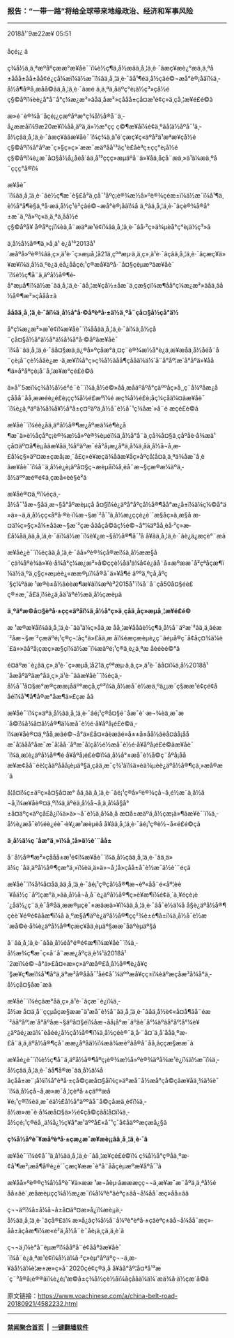 ### 报告：“一带一路”将给全球带来地缘政治、经济和军事风险
------------------------

<div class="published">
 <span class="date" title="ä¸­å½æ¶é´">
  <time datetime="2018-09-22T05:51:24+08:00">
   2018å¹´9æ22æ¥ 05:51
  </time>
 </span>
</div>
<br/>
<div class="wsw">
 <span class="dateline">
  åçé¡¿ â
 </span>
 <p>
  ç¾å½ä¸ä¸ªæºåºçææ°æ¥åè¯´ï¼è½ç¶ä¸­å½æâä¸å¸¦ä¸è·¯âæç¥æè¿°æä¸ä¸ªå±ååå±åå±åå¢é¿çå¼æï¼ä½æ¯ï¼âä¸å¸¦ä¸è·¯âå¹¶éä¸­å½çâé©¬æ­å°è®¡åâï¼ä¸­å½å¶å®å¸æåå©âä¸å¸¦ä¸è·¯âæé ä¸ä¸ªä¸åäºç°è¡ä½ç³»çå½éç§©åºï¼èè¿å°å¨å°ç¼æ¿æ²»ãåä¸åæ²»çååå±ç­å¤æ¹é¢ç»ä¸çå¸¦æ¥é£é©ã
 </p>
 <p>
  æ»é¨è®¾å¨åçé¡¿çæºåºæ°ç¾å½å®å¨ä¸­å¿ææåï¼9æ20æ¥ï¼åå¸äºä¸ä»½æ°çç ç©¶æ¥åï¼é¢ä¸ºãå¦ä½åºå¯¹ä¸­å½çâä¸å¸¦ä¸è·¯âæç¥ããæ¥åè¯´ï¼ç¾ä¸­ä¹é´çæç¥ç«äºå³ä¹æªæ¥çå½éç§©åºï¼å°åºæ¯ç»§ç»­ç»´ææ¯æäºåå¹³ãç¹è£åèªç±çç°è¡å½éç§©åºï¼è¿æ¯å¤§å½å¿åèå´ãä¸å¹³ç­çç»æµäºå¨ä»¥åä¸åçå¨æä¸»ä¹ä¼æä¸ºå¨ççç°å®ï¼
 </p>
 <p>
  æ¥åè¯´ï¼âä¸å¸¦ä¸è·¯âè½ç¶æ¯è§£å³ä¸çå¯¹åºç¡è®¾æ½å»ºè®¾çéæ±ï¼ä½æ¯ï¼å¹¶ä¸è½å°å¶è§ä¸ºå·æä¸­å½ç¹è²çâé©¬æ­å°è®¡åâï¼å ä¸ºâä¸å¸¦ä¸è·¯âçè®¾å®å°±æ¯ä¸ºå»ºç«ä¸ä¸ªä¸åå½éç§©åºå¥ å®åºç¡ï¼èä¸å¨æäºæ¹é¢ï¼âä¸å¸¦ä¸è·¯âå·²ç»ä¾µèå°ç°è¡ä½ç³»ã
 </p>
 <p>
  ä¸­å½å½å®¶ä¸»å¸­ä¹ è¿å¹³2013å¹´æåºå»ºè®¾âä¸ç»¸ä¹è·¯ç»æµå¸¦å21ä¸çºªæµ·ä¸ä¸ç»¸ä¹è·¯âçâä¸å¸¦ä¸è·¯âçæç¥ä»¥æ¥ï¼ä¸­å½ä¸ºè¿ä¸éå¿ååçé¡¹ç®æå¥äºå·¨å¤§çèµæºãæ¥åè¯´ï¼è½ç¶å¨ä¸äºå½å®¶é­å°æµå¶ï¼ä½æ¯âä¸å¸¦ä¸è·¯âå¸¦æ¥çå½±åæ¯ä¸çæ§çï¼æ¶åå°ç¼æ¿æ²»ãåä¸ãå½å®¶æ²»çååå±ã
 </p>
 <p>
  <strong>
   å­åâä¸å¸¦ä¸è·¯âï¼ä¸­å½å°å·©åºèªå·±ä½ä¸ºå¨çå¤§å½çå°ä½
  </strong>
 </p>
 <p>
  å°ç¼æ¿æ²»æ¹é¢ï¼æ¥åè¯´ï¼å­åâä¸å¸¦ä¸è·¯âï¼ä¸­å½çå¨çå¤§å½å°ä½å°ä¼å¾å°å·©åºãæ¥åè¯´ï¼å¨âä¸å¸¦ä¸è·¯âå¤§æä¸ä¿®å»ºçåæ°ä¸¤ç¨è®¾æ½å°è¿ä¸æ­¥æåä¸­å½åéå¨å¨çè¡å¨çè½åãè¿æ ·ä¸æ¥ï¼å°ç»ç¾å½ãåå¶çååä¼ä¼´å¨å°åº¦æ´å°åºä»¥åå¶ä»å°åºçè¡å¨å¸¦æ¥æ°çé£é©ã
 </p>
 <p>
  ä»å¹´5æï¼ç¾å½å½é²é¨è¯´ï¼ä¸­å½é©»åå¸æåäºåºå°çäººåç»å¸¸ç¨å¼ºåæ¿åçååå¨åå¸ææéè¿é£è¡çç¾å½é£æºï¼é æç¾å½é£è¡åç¼çåä¼¤ãæ¥åè¯´ï¼è¿ä¸ªäºä¾å¾å¥½å°å±ç¤ºäºä¸­å½å¯è½å¯¹ç¾åæ´»å¨é æçé£é©ã
 </p>
 <p>
  æ¥åè¯´ï¼éè¿åä¸äºå½å®¶æ¿åºæä¾è¶è¿å¶æ¯ä»è½åçåºç¡è®¾æ½å»ºè®¾èµéï¼ä¸­å½å°å¨ä¸çå¾å¤§ä¸çåºåè·å¾æä¹çå¤äº¤å¶è¡¡åãæ¥åä¸¾åºäºæ¯éå°å¡æ¿åºä¸å¾ä¸åä¸­å½å¬å¸æ­£å¼ç§»äº¤æ±ç­æå¡æ¸¯å£ç»è¥æçä¾å­ãæ¥åç»åºçå¦å¤ä¸ä¸ªä¾å­æ¯å¸èãæ¥åè¯´ï¼å¨ä¸­å½è¿è¡äºå¤§ç¬æèµåï¼å¸èå¨æ¬§çæ®æ¼äºä¸­å½äººæé®é¢ä¸çæå«èè§è²ã
 </p>
 <p>
  æ¥åè®¤ä¸ºï¼éçä¸­å½å¯¹åæ¬§åä¸æ¬§å°åºæèµçå å¤§ï¼è¿äºå°åºçå½å®¶åå°æ¿å±ï¼ä¼ç¼©å°ä»ä»¬ä¸ä¸­å½çç«åºå·®è·ï¼æ¬§æ´²å¯¹ä¸­å½æ¿ç­çè¿è´¯æ§åç»ä¸æ§å æ­¤ä¼ç»§ç»­å¼±åãæ¬§æ´²çæ·åãåçå©ãç½é©¬å°¼äºåå¸èå·²ç»æ­£å¼åä¸âä¸å¸¦ä¸è·¯âï¼ä½æ¯ï¼è¥¿æ¬§å½å®¶å¯¹å å¥âä¸å¸¦ä¸è·¯âè¿ä¿æçè°¨æã
 </p>
 <p>
  æ¥åè¿è¯´ï¼éçâä¸å¸¦ä¸è·¯âå»ºè®¾çå®æï¼ä¸­å½ææ§å¨çä¾åºé¾ä»¥è·å¾å°ç¼æ¿æ²»å©ççè½åä¹ä¼å¢é¿ãå¨å±æºææ¯å²çªåçæ¶ï¼ä½ä¸ºä¸ç§ç»æµèè¿«ææ®µï¼å®å¯ä»¥å¶é äººä¸ºçå¸åºç´§ç¼ºãæ ¹æ®è±å½ãéèæ¶æ¥ãï¼æªè³2015å¹´ï¼å¨å¨çå50å¤§éè£ç®±æ¸¯å£ä¸­ï¼è¿ä¸åä¹äºé½æä¸­å½çæèµã
 </p>
 <p>
  <strong>
   ä¸ºäºæ©å¤§èªå·±çç«äºåï¼ä¸­å½å°ç»ä¸çåä¸åç»æµå¸¦æ¥é£é©
  </strong>
 </p>
 <p>
  æ ¹æ®æ¥åï¼âä¸å¸¦ä¸è·¯âä¹ä¼ç»åä¸æ åå¸¦æ¥ååãè½ç¶ä¸­å½å¨äºæ´²ãä¸­ä¸ãéæ´²åæ¬§æ´²çæäºé¡¹ç®ç¬¦åç°ä»£åä¸æ åï¼éæçæèµè¿ç¨ãéµå®ç¯å¢åç¤¾ä¼è´£ä»»ãåºå¡çæç»­æ§ç­ï¼ä½æ¯ï¼æäºé¡¹ç®ä¸è¿ä¸ªæ åèéèé©°ã
 </p>
 <p>
  é¤äºæ¨è¿âä¸ç»¸ä¹è·¯ç»æµå¸¦å21ä¸çºªæµ·ä¸ä¸ç»¸ä¹è·¯âå¤ï¼ä¸­å½2018å¹´åæåºäºâæ°å­ä¸ç»¸ä¹è·¯âãæ¥åè¯´ï¼éçä¸­å½å¯¹å¤§æ°æ®çææ¡åäººæçå¸çº³ï¼ä¸­å½æå¯è½æä¸ºä¿¡æ¯ç§ææ¹é¢çé¢ååéï¼å¹¶å¶å®æ°å­æ¶ä»£çæ åã
 </p>
 <p>
  æ¥åè¯´ï¼ç±äºä¸­å½âä¸å¸¦ä¸è·¯âé¡¹ç®å¤§é¨åæ¯è´·æ¬¾èä¸æ¯æ´å©ï¼å¾å¤å½å®¶ä¼æå¯è½é·å¥åºå¡é£é©ä¸­ï¼æ¥åè®¤ä¸ºåå¸æãé©¬å°ä»£å¤«ãèæãé»å±±å±åå½ãèå¤ãå¡ååæ¯å¦ãåå°åæ¯æ¯å¦åå·´åºæ¯å¦ç­å½é½æå¯è½é·å¥åºå¡é£é©ãæ¥åè¯´ï¼ä¸æ¦è¿äºå½å®¶é·å¥åºå¡é£é©ï¼ä¸­å½å°±æå¯è½å©ç¨åºå¡ååæ¥æ¢åå¨éè¦çåäºååå¡èµäº§ä¸çâä¸æ¯ç¾¹âï¼ä»èä¾µèè¿äºå½å®¶çä¸»æå®æ´ã
 </p>
 <p>
  å¦å¤ï¼ç±äºç»å¤§å¤æ° åä¸âä¸å¸¦ä¸è·¯âé¡¹ç®å»ºè®¾çå¬å¸é½æ¯ä¸­å½å¬å¸ï¼æ¥åè®¤ä¸ºï¼ä¸äºéä¸­å½å¬å¸ä¸å¼å§å°±å¤äºç«äºçå£å¿ï¼ä»ä»¬å¯è½ä¸å¾ä¸å æ­¤å±æäºä¸­å½çæ¡ä»¶ãæ¥è¯´ï¼ä¸­å½è¿æå¯è½éè¿éè¯·è¥¿æ¹æèµèå å¥âä¸å¸¦ä¸è·¯âé¡¹ç®è½¬å«é£é©ç­ã
 </p>
 <p>
  <strong>
   ä¸­å½ä¼ç ´åæ°ä¸»ï¼å¸¦å»ä½è´¨åå±
  </strong>
 </p>
 <p>
  å¨å½å®¶æ²»çååå±æ¹é¢ï¼æ¥åè¯´ï¼ä¸­å½çâä¸å¸¦ä¸è·¯âä¸ä»ä¼ç ´åä¸äºå½å®¶çæ°ä¸»ï¼èä¸ä»ä»¬å¸¦å»çåå±å¯è½æ¯ä½è´¨éçã
 </p>
 <p>
  æ¥åè¯´ï¼å¾å¤åä¸âä¸å¸¦ä¸è·¯âé¡¹ç®çå½å®¶æ¬èº«å­å¨é«åº¦èè´¥åä½ç¨åº¦çæ°ä¸»ãä¸­å½å¬å¸å¨è¿äºå½å®¶ç»è¥æ¶ï¼é¢ä¸´ä¸¥éçè¡è´¿åä½¿ç¨ä¸è¯å®åä¸ææ®µçè¯±æãæä»¥ï¼âä¸å¸¦ä¸è·¯âå¯è½ä¼å å§è¿äºå½å®¶çèè´¥é®é¢ãåæ¶ï¼å ä¸ºæ§å¶äºè¿äºå½å®¶çç²¾è±é¶å±ï¼ä¸­å½å¯è½æ´æå©è·å¾è¿äºå½å®¶çæç¥åä¸èµäº§ææ¯åäºèµäº§ã
 </p>
 <p>
  å¨âä¸å¸¦ä¸è·¯âåä¸å½éå°é®é¢æ¶ï¼æ¥åè¯´ï¼ä¸­å½æ¾ç¶æ¯ç«å¨å¨ææ¿åºçä¸è¾¹ã2018å¹´2æï¼é©¬å°ä»£å¤«æ»ç»äºæå®£å¸å½å®¶è¿å¥ç´§æ¥ç¶æï¼å¹¶å°ä¸äºæ³å®ååå¯¹åé¢å¯¼äººæå¥çç±ï¼èäºæçåæ³å¾å°ä¸­å½çå¤§åæ¯æã
 </p>
 <p>
  æ¥åè¯´ï¼éçâæ°å­ä¸ç»¸ä¹è·¯âçæ¨è¿ï¼ä¸­å½æ å¤ä¸å¨ççµå­çæ§ææ¯ä¹æå¯è½å¨âä¸å¸¦ä¸è·¯âåä¸å½è¢«å¤å¶ãå¨éæ´²ãå°åº¦æ´å°åºåæ¬§äºå¤§éï¼åæ¬åå¡å°æ¯äºãè¯å°¼äºãå°åº¦å°¼è¥¿äºãé¿æä¼¯èåéé¿å½ç­å½å®¶ï¼ä¸­å½çéè®¯ä¸å·¨å¤´ä¸­å´ååä¸ºæ­£å¨ä¸ä¸äºå½å®¶çå¨ææ¿åºåä½ï¼æä¾æè°âå®å¨åå¸âççæ§ææ¯ã
 </p>
 <p>
  æ¥åè¿è¯´ï¼è½ç¶å¨ä¸äºå½å®¶åºç¡è®¾æ½å»ºè®¾äºå¾æ¹è¿ï¼ä½æ¯ï¼ä¸­å½çâä¸å¸¦ä¸è·¯âå¶å®æ¯âä¸­å½ä¼åâçåå±æ¨¡å¼ï¼å°èªå·±çå©çæå¤§åï¼ç»äºæå¨å½æå°çå©çãæ¥åä¸¾ä¾è¯´ï¼ä¸­å½çå¬å¸æ»æ¯å¸¦çèªå·±çäººæå¥é¡¹ç®ï¼èä¸æ¯éä½£å½å°äººãå¨å©çåæä¸é¢ï¼ä¸­å½æ»æ¯è·å¾æå¤§ä»½é¢çå©çãå¦å¤ï¼ä¸­å½çé¡¹ç®éå¸¸ä¼å¿½ç¥å°æ¹äººå£«å¯¹ç¯å¢åäººæçæå¿§ã
 </p>
 <p>
  <strong>
   ç¾å½åºè¯¥æåºèªå·±çæ¿æ¯æ¥æè¡¡âä¸å¸¦ä¸è·¯â
  </strong>
 </p>
 <p>
  æ¥åè¯´ï¼é¢å¯¹ä¸­å½âä¸å¸¦ä¸è·¯âå¸¦æ¥çé£é©ï¼ ç¾å½å°ç®åä¸ºæ­¢å¹¶æ²¡æå¶å®è¿è´¯çæç¥ææ¯è°å¨ååçèµæºæ¥åºå¯¹ã
 </p>
 <p>
  æ¥åå»ºè®®ç¾å½åºè¯¥ä»ææ ¹æ¬åèµ·ãæææçç¬¬ä¸æ­¥æ¯æ¨åºä¸ä¸ªå½éåå±ãè´¸æåæèµçç¾å½æ¿æ¯ï¼å¼ºè°âèªç±ãå¬å¼åå¯æç»­åå±ãâ
 </p>
 <p>
  ç¬¬äºï¼å±å¼å¬å±å¤äº¤æ»å¿ï¼æè¡¡ä¸­å½âä¸å¸¦ä¸è·¯âçå®£ä¼ æ»å¿ãç¾å½å¨å¼ºè°èªå·±çâèªç±ãå¬å¼åå¯æç»­åå±âçåæ¶ï¼æ«é²ä¸­å½å¨è¨åè¡ä¸çä¸ä¸è´ã
 </p>
 <p>
  ç¬¬ä¸ï¼è°å¨èµæºï¼ååºå¨é¢ååºãæ¥åè¯´ï¼å¨è¿ä¸ªæ¹é¢ï¼å½ä¼å·²ç»èµ°åºäºç¬¬ä¸æ­¥ãå½ä¼è¦æ±æ»ç»å¨2020çé¢ç®ä¸­å å¥âå°åº¦å¤ªå¹³æ´ç¨³å®å¡è®®âï¼è¿é¡¹æ©å±ç¾å½çè½åï¼åçååä¼ä¼´æä¾å·ä½çæ´å©ã
 </p>
</div>

原文链接：https://www.voachinese.com/a/china-belt-road-20180921/4582232.html


------------------------
#### [禁闻聚合首页](https://github.com/gfw-breaker/banned-news/blob/master/README.md) &nbsp;|&nbsp;  [一键翻墙软件](https://github.com/gfw-breaker/nogfw/blob/master/README.md)